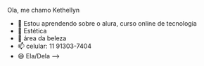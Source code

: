Ola, me chamo Kethellyn
- 🌱 Estou aprendendo sobre o alura, curso online de tecnologia 
- 👯 Estética
- 💬 área da beleza
- 📫 celular: 11 91303-7404
- 😄 Ela/Dela 
-->
